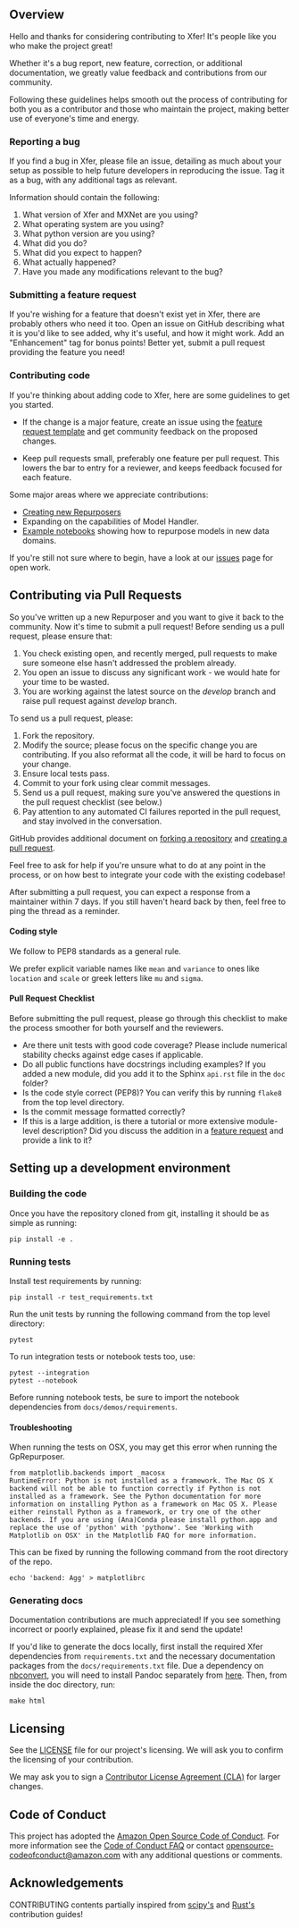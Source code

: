 ## Overview

Hello and thanks for considering contributing to Xfer! It's people like you who make the project great!

Whether it's a bug report, new feature, correction, or additional
documentation, we greatly value feedback and contributions from our community.

Following these guidelines helps smooth out the process of contributing for both you as a contributor and those who maintain the project, making better use of everyone's time and energy.

### Reporting a bug
If you find a bug in Xfer, please file an issue, detailing as much about your setup as possible to help future developers in reproducing the issue. Tag it as a bug, with any additional tags as relevant.

Information should contain the following:
1. What version of Xfer and MXNet are you using?
2. What operating system are you using?
3. What python version are you using?
4. What did you do?
5. What did you expect to happen?
6. What actually happened?
7. Have you made any modifications relevant to the bug?

### Submitting a feature request
If you're wishing for a feature that doesn't exist yet in Xfer, there are probably others who need it too. Open an issue on GitHub describing what it is you'd like to see added, why it's useful, and how it might work. Add an "Enhancement" tag for bonus points! Better yet, submit a pull request providing the feature you need!

### Contributing code

If you're thinking about adding code to Xfer, here are some guidelines to get you started.

* If the change is a major feature, create an issue using the [feature request template](https://github.com/amzn/xfer/issues/new?template=feature_request.md) and get community feedback on the proposed changes.

* Keep pull requests small, preferably one feature per pull request. This lowers the bar to entry for a reviewer, and keeps feedback focused for each feature.

Some major areas where we appreciate contributions:
* [Creating new Repurposers](https://xfer.readthedocs.io/en/master/demos/xfer-custom-repurposers.html)
* Expanding on the capabilities of Model Handler.
* [Example notebooks](https://github.com/amzn/xfer/tree/master/docs/demos) showing how to repurpose models in new data domains.

If you're still not sure where to begin, have a look at our [issues](https://github.com/amzn/xfer/issues) page for open work.


## Contributing via Pull Requests

So you've written up a new Repurposer and you want to give it back to the community. Now it's time to submit a pull request! Before sending us a pull request, please ensure that:

1. You check existing open, and recently merged, pull requests to make sure someone else hasn't addressed the problem already.
2. You open an issue to discuss any significant work - we would hate for your time to be wasted.
3. You are working against the latest source on the *develop* branch and raise pull request against *develop* branch.

To send us a pull request, please:

1. Fork the repository.
2. Modify the source; please focus on the specific change you are contributing. If you also reformat all the code, it will be hard to focus on your change.
3. Ensure local tests pass.
4. Commit to your fork using clear commit messages.
5. Send us a pull request, making sure you've answered the questions in the pull request checklist (see below.)
6. Pay attention to any automated CI failures reported in the pull request, and stay involved in the conversation.

GitHub provides additional document on [forking a repository](https://help.github.com/articles/fork-a-repo/) and [creating a pull request](https://help.github.com/articles/creating-a-pull-request/).

Feel free to ask for help if you're unsure what to do at any point in the process, or on how best to integrate your code with the existing codebase!

After submitting a pull request, you can expect a response from a maintainer within 7 days. If you still haven't heard back by then, feel free to ping the thread as a reminder.

#### Coding style
We follow to PEP8 standards as a general rule.

We prefer explicit variable names like ```mean``` and ```variance``` to ones like ```location``` and ```scale``` or greek letters like ```mu``` and ```sigma```.


#### Pull Request Checklist
Before submitting the pull request, please go through this checklist to make the process smoother for both yourself and the reviewers.
* Are there unit tests with good code coverage?  Please include numerical stability checks against edge cases if applicable.
* Do all public functions have docstrings including examples? If you added a new module, did you add it to the Sphinx ```api.rst``` file in the ```doc``` folder?
* Is the code style correct (PEP8)? You can verify this by running `flake8` from the top level directory.
* Is the commit message formatted correctly?
* If this is a large addition, is there a tutorial or more extensive module-level description? Did you discuss the addition in a [feature request](https://github.com/amzn/xfer/issues/new?template=feature_request.md) and provide a link to it?
## Setting up a development environment

### Building the code
Once you have the repository cloned from git, installing it should be as simple as running:
```
pip install -e .
```

### Running tests
Install test requirements by running:
```
pip install -r test_requirements.txt
```
Run the unit tests by running the following command from the top level directory:
```
pytest
```

To run integration tests or notebook tests too, use:
```
pytest --integration
pytest --notebook
```

Before running notebook tests, be sure to import the notebook dependencies from `docs/demos/requirements`.

#### Troubleshooting
When running the tests on OSX, you may get this error when running the GpRepurposer.
```
from matplotlib.backends import _macosx
RuntimeError: Python is not installed as a framework. The Mac OS X backend will not be able to function correctly if Python is not installed as a framework. See the Python documentation for more information on installing Python as a framework on Mac OS X. Please either reinstall Python as a framework, or try one of the other backends. If you are using (Ana)Conda please install python.app and replace the use of 'python' with 'pythonw'. See 'Working with Matplotlib on OSX' in the Matplotlib FAQ for more information.
```
This can be fixed by running the following command from the root directory of the repo.
```
echo 'backend: Agg' > matplotlibrc
```

### Generating docs
Documentation contributions are much appreciated! If you see something incorrect or poorly explained, please fix it and send the update!

If you'd like to generate the docs locally, first install the required Xfer dependencies from ```requirements.txt``` and the necessary documentation packages from the ```docs/requirements.txt``` file. Due a dependency on [nbconvert](https://nbconvert.readthedocs.io/en/latest/index.html), you will need to install Pandoc separately from [here](http://pandoc.org/installing.html). Then, from inside the doc directory, run:

```
make html
```

## Licensing

See the [LICENSE](https://github.com/amzn/xfer/blob/master/LICENSE) file for our project's licensing. We will ask you to confirm the licensing of your contribution.

We may ask you to sign a [Contributor License Agreement (CLA)](http://en.wikipedia.org/wiki/Contributor_License_Agreement) for larger changes.

## Code of Conduct
This project has adopted the [Amazon Open Source Code of Conduct](https://aws.github.io/code-of-conduct). For more information see the [Code of Conduct FAQ](https://aws.github.io/code-of-conduct-faq) or contact opensource-codeofconduct@amazon.com with any additional questions or comments.

## Acknowledgements
CONTRIBUTING contents partially inspired from [scipy's](https://github.com/scipy/scipy/blob/master/HACKING.rst.txt) and [Rust's](https://github.com/rust-lang/rust/blob/master/CONTRIBUTING.md) contribution guides!
